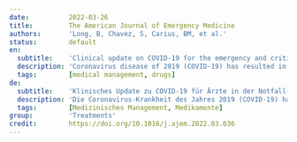 ```yaml
---
date:          2022-03-26
title:         The American Journal of Emergency Medicine
authors:       'Long, B, Chavez, S, Carius, BM, et al.'
status:        default
en:
  subtitle:    'Clinical update on COVID-19 for the emergency and critical care clinician: Medical management'
  description: 'Coronavirus disease of 2019 (COVID-19) has resulted in millions of cases worldwide. As the pandemic has progressed, the understanding of this disease has evolved. This is the second part in a series on COVID-19 updates providing a focused overview of the medical management of COVID-19 for emergency and critical care clinicians. COVID-19, caused by Severe Acute Respiratory Syndrome coronavirus 2 (SARS-CoV-2), has resulted in significant morbidity and mortality worldwide. A variety of medical therapies have been introduced for use, including steroids, antivirals, interleukin-6 antagonists, monoclonal antibodies, and kinase inhibitors. These agents have each demonstrated utility in certain patient subsets. Prophylactic anticoagulation in admitted patients demonstrates improved outcomes. Further randomized data concerning aspirin in outpatients with COVID-19 are needed. Any beneficial impact of other therapies, such as colchicine, convalescent plasma, famotidine, fluvoxamine, ivermectin, and vitamins and minerals is not present in reliable medical literature. In addition, chloroquine and hydroxychloroquine are not recommended. This review provides a focused update of the medical management of COVID-19 for emergency and critical care clinicians to help improve care for these patients. '
  tags:        [medical management, drugs]
de:
  subtitle:    'Klinisches Update zu COVID-19 für Ärzte in der Notfall- und Intensivmedizin: Medizinisches Management'
  description: 'Die Coronavirus-Krankheit des Jahres 2019 (COVID-19) hat weltweit zu Millionen von Fällen geführt. Mit dem Fortschreiten der Pandemie hat sich auch das Verständnis für diese Krankheit weiterentwickelt. Dies ist der zweite Teil einer Reihe von COVID-19-Updates, die einen gezielten Überblick über das medizinische Management von COVID-19 für Notfall- und Intensivmediziner bietet. COVID-19, verursacht durch das Coronavirus 2 des Schweren Akuten Respiratorischen Syndroms (SARS-CoV-2), hat weltweit zu einer erheblichen Morbidität und Mortalität geführt. Eine Vielzahl medizinischer Therapien wurde eingeführt, darunter Steroide, antivirale Mittel, Interleukin-6-Antagonisten, monoklonale Antikörper und Kinase-Inhibitoren. Jeder dieser Wirkstoffe hat seinen Nutzen für bestimmte Patientengruppen unter Beweis gestellt. Eine prophylaktische Antikoagulation bei eingewiesenen Patienten verbessert nachweislich die Ergebnisse. Weitere randomisierte Daten zu Aspirin bei ambulanten Patienten mit COVID-19 sind erforderlich. Für andere Therapien wie Colchicin, Rekonvaleszenzplasma, Famotidin, Fluvoxamin, Ivermectin sowie Vitamine und Mineralien gibt es keine verlässlichen Daten in der medizinischen Literatur. Darüber hinaus werden Chloroquin und Hydroxychloroquin nicht empfohlen. Diese Übersichtsarbeit bietet eine gezielte Aktualisierung der medizinischen Behandlung von COVID-19 für Ärzte in der Notfallmedizin und Intensivmedizin, um die Versorgung dieser Patienten zu verbessern. ' 
  tags:        [Medizinisches Management, Medikamente]
group:         'Treatments'
credit:        https://doi.org/10.1016/j.ajem.2022.03.036
---
```

